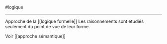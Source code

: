 #logique

---

Approche de la [[logique formelle]]
Les raisonnements sont étudiés seulement du point de vue de leur forme.

Voir [[approche sémantique]]



